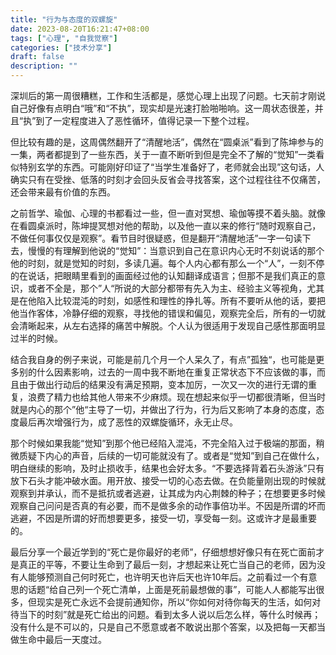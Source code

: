 ```yaml
---
title: "行为与态度的双螺旋"
date: 2023-08-20T16:21:47+08:00
tags: ["心理", "自我觉察"]
categories: ["技术分享"]
draft: false
description: ""
---
```



深圳后的第一周很糟糕，工作和生活都是，感觉心理上出现了问题。七天前才刚说自己好像有点明白“哦”和“不执”，现实却是光速打脸啪啪响。这一周状态很差，并且“执”到了一定程度进入了恶性循环，值得记录一下整个过程。

但比较有趣的是，这周偶然翻开了“清醒地活”，偶然在“圆桌派”看到了陈坤参与的一集，两者都提到了一些东西，关于一直不断听到但是完全不了解的“觉知”一类看似特别玄学的东西。可能刚好印证了“当学生准备好了，老师就会出现”这句话，人确实只有在受挫、低落的时刻才会回头反省会寻找答案，这个过程往往不仅痛苦，还会带来最有价值的东西。

之前哲学、瑜伽、心理的书都看过一些，但一直对冥想、瑜伽等摸不着头脑。就像在看圆桌派时，陈坤提冥想对他的帮助，以及他一直以来的修行“随时观察自己，不做任何事仅仅是观察”。看节目时很疑惑，但是翻开“清醒地活”一字一句读下去，慢慢的有理解到他说的“觉知”：当意识到自己在意识内心无时不刻说话的那个他的时刻，就是觉知的时刻，多读几遍。每个人内心都有那么一个“人”，一刻不停的在说话，把眼睛里看到的画面经过他的认知翻译成语言；但那不是我们真正的意识，或者不全是，那个”人“所说的大部分都带有先入为主、经验主义等视角，尤其是在他陷入比较混沌的时刻，如感性和理性的挣扎等。所有不要听从他的话，要把他当作客体，冷静仔细的观察，寻找他的错误和偏见，观察完全后，所有的一切就会清晰起来，从左右选择的痛苦中解脱。个人认为很适用于发现自己感性那面明显过半的时候。

结合我自身的例子来说，可能是前几个月一个人呆久了，有点”孤独“，也可能是更多别的什么因素影响，过去的一周中我不断地在重复正常状态下不应该做的事，而且由于做出行动后的结果没有满足预期，变本加厉，一次又一次的进行无谓的重复，浪费了精力也给其他人带来不少麻烦。现在想起来似乎一切都很清晰，但当时就是内心的那个”他“主导了一切，并做出了行为，行为后又影响了本身的态度，态度最后再次增强行为，成了恶性的双螺旋循环，永无止尽。

那个时候如果我能“觉知”到那个他已经陷入混沌，不完全陷入过于极端的那面，稍微质疑下内心的声音，后续的一切可能就没有了。或者是“觉知”到自己在做什么，明白继续的影响，及时止损收手，结果也会好太多。“不要选择背着石头游泳”只有放下石头才能冲破水面。用开放、接受一切的心态去做。在负能量刚出现的时候就观察到并承认，而不是抵抗或者逃避，让其成为内心荆棘的种子；在想要更多时候观察自己问问是否真的有必要，而不是做多余的动作事倍功半。不因是所谓的坏而逃避，不因是所谓的好而想要更多，接受一切，享受每一刻。这或许才是最重要的。

最后分享一个最近学到的“死亡是你最好的老师”，仔细想想好像只有在死亡面前才是真正的平等，不要让生命到了最后一刻，才想起来让死亡当自己的老师，因为没有人能够预测自己何时死亡，也许明天也许后天也许10年后。之前看过一个有意思的话题“给自己列一个死亡清单，上面是死前最想做的事”，可能人人都能写出很多，但现实是死亡永远不会提前通知你，所以“你如何对待你每天的生活，如何对待当下的时刻”就是死亡给出的问题。看到太多人说以后怎么样，等什么时候再；没有什么是不可以的，只是自己不愿意或者不敢说出那个答案，以及把每一天都当做生命中最后一天度过。